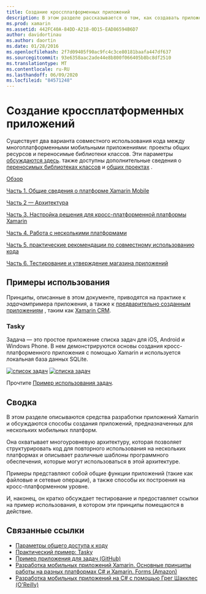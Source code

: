 ```yaml
---
title: Создание кроссплатформенных приложений
description: В этом разделе рассказывается о том, как создавать приложения с помощью платформы разработки Xamarin, а также как работать с приложением Xamarin для разработки мобильных приложений, а затем тестировать и развертывать их в различных магазинах приложений.
ms.prod: xamarin
ms.assetid: 442FC40A-84DD-A218-0D15-EAD86594B6D7
author: davidortinau
ms.author: daortin
ms.date: 01/28/2016
ms.openlocfilehash: 2f7d09405f90ac9fc4c3ce80181baafa447df637
ms.sourcegitcommit: 93e6358aac2ade44e8b800f066405b8bc8df2510
ms.translationtype: MT
ms.contentlocale: ru-RU
ms.lasthandoff: 06/09/2020
ms.locfileid: "84571248"
---
```

# <a name="building-cross-platform-applications"></a>Создание кроссплатформенных приложений

Существует два варианта совместного использования кода между многоплатформенными мобильными приложениями: проекты общих ресурсов и переносимые библиотеки классов. Эти параметры [обсуждаются здесь](~/cross-platform/app-fundamentals/code-sharing.md). также доступны дополнительные сведения о [переносимых библиотеках классов](~/cross-platform/app-fundamentals/pcl.md) и [общих проектах](~/cross-platform/app-fundamentals/shared-projects.md) .

<a name="Sections"></a>

 [Обзор](~/cross-platform/app-fundamentals/building-cross-platform-applications/overview.md)

 [Часть 1. Общие сведения о платформе Xamarin Mobile](~/cross-platform/app-fundamentals/building-cross-platform-applications/understanding-the-xamarin-mobile-platform.md)

 [Часть 2 — Архитектура](~/cross-platform/app-fundamentals/building-cross-platform-applications/architecture.md)

 [Часть 3. Настройка решения для кросс-платформенной платформы Xamarin](~/cross-platform/app-fundamentals/building-cross-platform-applications/setting-up-a-xamarin-cross-platform-solution.md)

 [Часть 4. Работа с несколькими платформами](~/cross-platform/app-fundamentals/building-cross-platform-applications/platform-divergence-abstraction-divergent-implementation.md)

 [Часть 5. практические рекомендации по совместному использованию кода](~/cross-platform/app-fundamentals/building-cross-platform-applications/practical-code-sharing-strategies.md)

 [Часть 6. Тестирование и утверждение магазина приложений](~/cross-platform/app-fundamentals/building-cross-platform-applications/testing-and-app-store-approvals.md)

 <a name="Cross-Platform_Mobile_Application_Case_Studies"></a>

## <a name="case-studies"></a>Примеры использования

Принципы, описанные в этом документе, приводятся на практике к *задачам*примера приложения, а также к [предварительно созданным приложениям](https://xamarin.com/prebuilt) , таким как [Xamarin CRM](https://xamarin.com/prebuilt/#xamarincrm).

 <a name="Tasky"></a>

### <a name="tasky"></a>Tasky

Задача — это простое приложение списка задач для iOS, Android и Windows Phone.
В нем демонстрируются основы создания кросс-платформенного приложения с помощью Xamarin и используется локальная база данных SQLite.

 [ ![ список задач](images/iphone-list-sml.png)](images/iphone-list.png#lightbox) [ ![ списка задач](images/iphone-list-sml.png)](images/iphone-list.png#lightbox)

Прочтите [Пример использования задач](~/cross-platform/app-fundamentals/building-cross-platform-applications/case-study-tasky.md).

## <a name="summary"></a>Сводка

В этом разделе описываются средства разработки приложений Xamarin и обсуждаются способы создания приложений, предназначенных для нескольких мобильных платформ.

Она охватывает многоуровневую архитектуру, которая позволяет структурировать код для повторного использования на нескольких платформах и описывает различные шаблоны программного обеспечения, которые могут использоваться в этой архитектуре.

Примеры представляют собой общие функции приложений (такие как файловые и сетевые операции), а также способы их построения на кросс-платформенном уровне.

И, наконец, он кратко обсуждает тестирование и предоставляет ссылки на пример использования, в котором эти принципы помещаются в действие.

## <a name="related-links"></a>Связанные ссылки

- [Параметры общего доступа к коду](~/cross-platform/app-fundamentals/code-sharing.md)
- [Практический пример: Tasky](~/cross-platform/app-fundamentals/building-cross-platform-applications/case-study-tasky.md)
- [Пример приложения для задач (GitHub)](https://docs.microsoft.com/samples/xamarin/mobile-samples/taskyportable/)
- [Разработка мобильных приложений Xamarin. Основные принципы работы на разных платформах C# и Xamarin. Forms (Amazon)](https://www.amazon.com/Xamarin-Mobile-Application-Development-Cross-Platform/dp/1484202155/)
- [Разработка мобильных приложений на C# с помощью Грег Шакклес (O'Reilly)](https://shop.oreilly.com/product/0636920024002.do)
